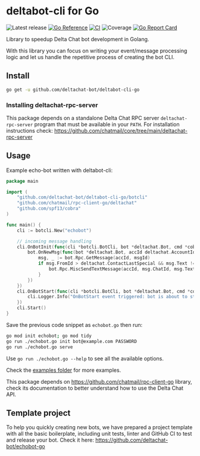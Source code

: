 #  deltabot-cli for Go

![Latest release](https://img.shields.io/github/v/tag/deltachat-bot/deltabot-cli-go?label=release)
[![Go Reference](https://pkg.go.dev/badge/github.com/deltachat-bot/deltabot-cli-go.svg)](https://pkg.go.dev/github.com/deltachat-bot/deltabot-cli-go)
[![CI](https://github.com/deltachat-bot/deltabot-cli-go/actions/workflows/ci.yml/badge.svg)](https://github.com/deltachat-bot/deltabot-cli-go/actions/workflows/ci.yml)
![Coverage](https://img.shields.io/badge/Coverage-63.0%25-yellow)
[![Go Report Card](https://goreportcard.com/badge/github.com/deltachat-bot/deltabot-cli-go)](https://goreportcard.com/report/github.com/deltachat-bot/deltabot-cli-go)

Library to speedup Delta Chat bot development in Golang.

With this library you can focus on writing your event/message
processing logic and let us handle the repetitive process of
creating the bot CLI.

## Install

```sh
go get -u github.com/deltachat-bot/deltabot-cli-go
```

### Installing deltachat-rpc-server

This package depends on a standalone Delta Chat RPC server `deltachat-rpc-server` program that must be
available in your `PATH`. For installation instructions check:
https://github.com/chatmail/core/tree/main/deltachat-rpc-server

## Usage

Example echo-bot written with deltabot-cli:

<!-- MARKDOWN-AUTO-DOCS:START (CODE:src=./examples/echobot.go) -->
<!-- The below code snippet is automatically added from ./examples/echobot.go -->
```go
package main

import (
	"github.com/deltachat-bot/deltabot-cli-go/botcli"
	"github.com/chatmail/rpc-client-go/deltachat"
	"github.com/spf13/cobra"
)

func main() {
	cli := botcli.New("echobot")

	// incoming message handling
	cli.OnBotInit(func(cli *botcli.BotCli, bot *deltachat.Bot, cmd *cobra.Command, args []string) {
		bot.OnNewMsg(func(bot *deltachat.Bot, accId deltachat.AccountId, msgId deltachat.MsgId) {
			msg, _ := bot.Rpc.GetMessage(accId, msgId)
			if msg.FromId > deltachat.ContactLastSpecial && msg.Text != "" {
				bot.Rpc.MiscSendTextMessage(accId, msg.ChatId, msg.Text)
			}
		})
	})
	cli.OnBotStart(func(cli *botcli.BotCli, bot *deltachat.Bot, cmd *cobra.Command, args []string) {
		cli.Logger.Info("OnBotStart event triggered: bot is about to start!")
	})
	cli.Start()
}
```
<!-- MARKDOWN-AUTO-DOCS:END -->

Save the previous code snippet as `echobot.go` then run:

```sh
go mod init echobot; go mod tidy
go run ./echobot.go init bot@example.com PASSWORD
go run ./echobot.go serve
```

Use `go run ./echobot.go --help` to see all the available options.

Check the [examples folder](https://github.com/deltachat-bot/deltabot-cli-go/tree/master/examples) for
more examples.

This package depends on https://github.com/chatmail/rpc-client-go library, check its
documentation to better understand how to use the Delta Chat API.

## Template project

To help you quickly creating new bots, we have prepared a project template with all the basic
boilerplate, including unit tests, linter and GitHub CI to test and release your bot. Check it here:
https://github.com/deltachat-bot/echobot-go
